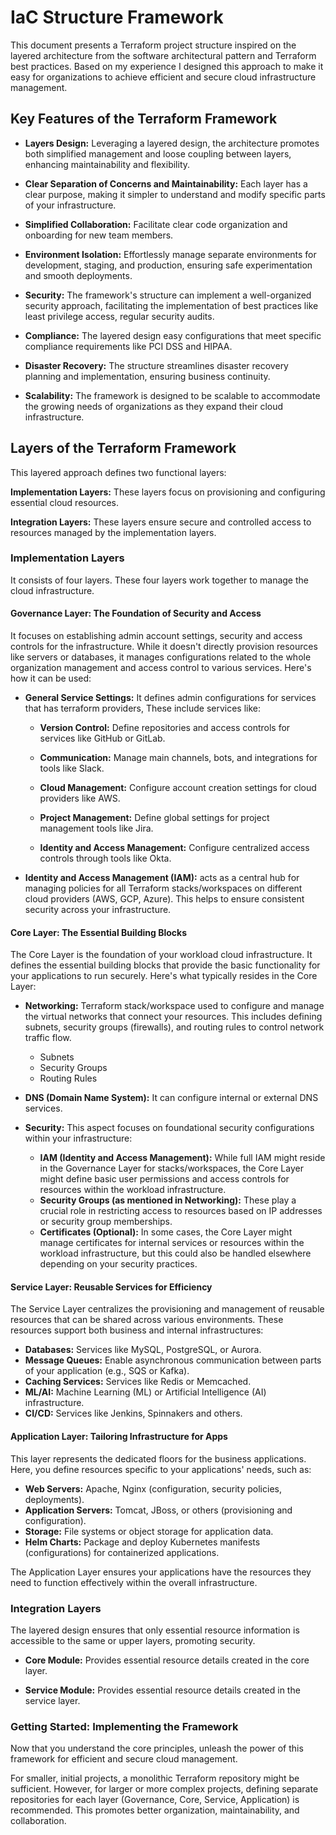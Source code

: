 # IaC Structure Framework

This document presents a Terraform project structure inspired on the layered architecture from the software architectural pattern and Terraform best practices. Based on my experience I designed this approach to make it easy for organizations to achieve efficient and secure cloud infrastructure management.

## Key Features of the Terraform Framework

- **Layers Design:** Leveraging a layered design, the architecture promotes both simplified management and loose coupling between layers, enhancing maintainability and flexibility.

- **Clear Separation of Concerns and Maintainability:** Each layer has a clear purpose, making it simpler to understand and modify specific parts of your infrastructure.

- **Simplified Collaboration:** Facilitate clear code organization and onboarding for new team members.

- **Environment Isolation:** Effortlessly manage separate environments for development, staging, and production, ensuring safe experimentation and smooth deployments.

- **Security:** The framework's structure can implement a well-organized security approach, facilitating the implementation of best practices like least privilege access, regular security audits.

- **Compliance:** The layered design easy configurations that meet specific compliance requirements like PCI DSS and HIPAA.

- **Disaster Recovery:** The structure streamlines disaster recovery planning and implementation, ensuring business continuity.

- **Scalability:** The framework is designed to be scalable to accommodate the growing needs of organizations as they expand their cloud infrastructure.

## Layers of the Terraform Framework
This layered approach defines two functional layers: 

**Implementation Layers:** These layers focus on provisioning and configuring essential cloud resources.

**Integration Layers:** These layers ensure secure and controlled access to resources managed by the implementation layers.

### Implementation Layers
It consists of four layers. These four layers work together to manage the cloud infrastructure.

#### Governance Layer: The Foundation of Security and Access

It focuses on establishing admin account settings, security and access controls for the infrastructure. While it doesn't directly provision resources like servers or databases, it manages configurations related to the whole organization management and access control to various services. Here's how it can be used:

- **General Service Settings:** It defines admin configurations for services that has terraform providers, These include services like:

    - **Version Control:** Define repositories and access controls for services like GitHub or GitLab.

    - **Communication:** Manage main channels, bots, and integrations for tools like Slack.

    - **Cloud Management:** Configure account creation settings for cloud providers like AWS.

    - **Project Management:** Define global settings for project management tools like Jira.

    - **Identity and Access Management:** Configure centralized access controls through tools like Okta.

* **Identity and Access Management (IAM):** acts as a central hub for managing policies for all Terraform stacks/workspaces on different cloud providers (AWS, GCP, Azure). This helps to ensure consistent security across your infrastructure.


#### Core Layer: The Essential Building Blocks

The Core Layer is the foundation of your workload cloud infrastructure. It defines the essential building blocks that provide the basic functionality for your applications to run securely.  Here's what typically resides in the Core Layer:

- **Networking:** Terraform stack/workspace used to configure and manage the virtual networks that connect your resources. This includes defining subnets, security groups (firewalls), and routing rules to control network traffic flow.
    - Subnets
    - Security Groups
    - Routing Rules

- **DNS (Domain Name System):** It can configure internal or external DNS services.

- **Security:** This aspect focuses on foundational security configurations within your infrastructure:

    - **IAM (Identity and Access Management):** While full IAM might reside in the Governance Layer for stacks/workspaces, the Core Layer might define basic user permissions and access controls for resources within the workload infrastructure.
    - **Security Groups (as mentioned in Networking):** These play a crucial role in restricting access to resources based on IP addresses or security group memberships.
    - **Certificates (Optional):** In some cases, the Core Layer might manage certificates for internal services or resources within the workload infrastructure, but this could also be handled elsewhere depending on your security practices.

 
#### Service Layer: Reusable Services for Efficiency

The Service Layer centralizes the provisioning and management of reusable resources that can be shared across various environments. These resources support both business and internal  infrastructures:

- **Databases:** Services  like MySQL, PostgreSQL, or Aurora.
- **Message Queues:** Enable asynchronous communication between parts of your application (e.g., SQS or Kafka).
- **Caching Services:** Services like Redis or Memcached.
- **ML/AI:** Machine Learning (ML) or Artificial Intelligence (AI) infrastructure.
- **CI/CD:** Services like Jenkins, Spinnakers and others.


#### Application Layer: Tailoring Infrastructure for Apps

This layer represents the dedicated floors for the business applications. Here, you define resources specific to your applications' needs, such as:

- **Web Servers:** Apache, Nginx (configuration, security policies, deployments).
- **Application Servers:** Tomcat, JBoss, or others (provisioning and configuration).
- **Storage:** File systems or object storage for application data.
- **Helm Charts:** Package and deploy Kubernetes manifests (configurations) for containerized applications.

The Application Layer ensures your applications have the resources they need to function effectively within the overall infrastructure.

### Integration Layers
The layered design ensures that only essential resource information is accessible to the same or upper layers, promoting security.

- **Core Module:** Provides essential resource details created in the core layer.

- **Service Module:** Provides essential resource details created in the service layer.


### Getting Started: Implementing the Framework

Now that you understand the core principles, unleash the power of this framework for efficient and secure cloud management.

For smaller, initial projects, a monolithic Terraform repository might be sufficient. However, for larger or more complex projects, defining separate repositories for each layer (Governance, Core, Service, Application) is recommended. This promotes better organization, maintainability, and collaboration.
